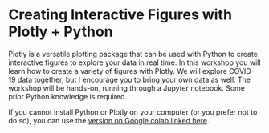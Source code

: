 # Creating Interactive Figures with Plotly + Python

Plotly is a versatile plotting package that can be used with Python to create interactive figures to explore your data in real time.  In this workshop you will learn how to create a variety of figures with Plotly.  We will explore COVID-19 data together, but I encourage you to bring your own data as well.  The workshop will be hands-on, running through a Jupyter notebook.  Some prior Python knowledge is required.  

If you cannot install Python or Plotly on your computer (or you prefer not to do so), you can use the [version on Google colab linked here](https://colab.research.google.com/drive/1JpJh2yLJ_gLyjar676VWS9NdgGqje9QH?usp=sharing).

